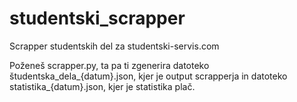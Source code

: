 # studentski_scrapper
Scrapper studentskih del za studentski-servis.com

Poženeš scrapper.py, ta pa ti zgenerira datoteko študentska_dela_{datum}.json, kjer je output scrapperja
in datoteko statistika_{datum}.json, kjer je statistika plač.
